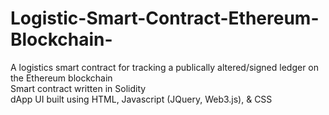 # Logistic-Smart-Contract-Ethereum-Blockchain-
A logistics smart contract for tracking a publically altered/signed ledger on the Ethereum blockchain  
Smart contract written in Solidity  
dApp UI built using HTML, Javascript (JQuery, Web3.js), & CSS  
